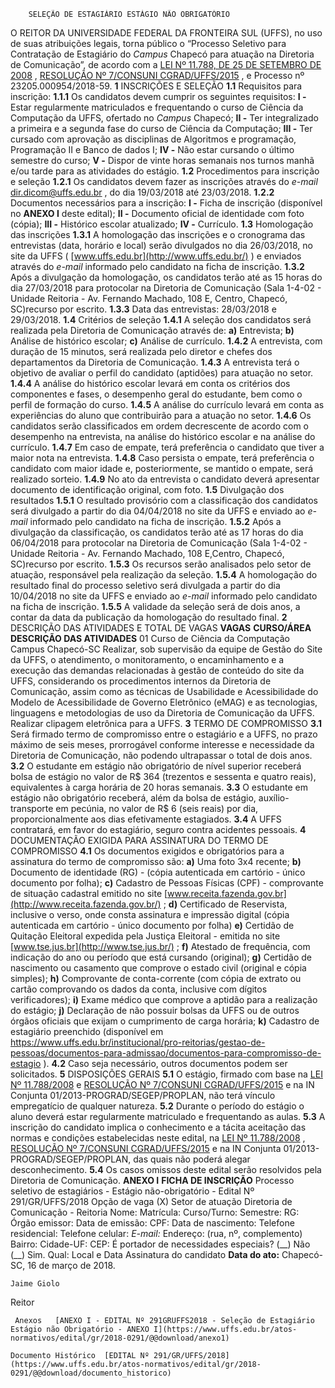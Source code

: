         SELEÇÃO DE ESTAGIÁRIO ESTÁGIO NÃO OBRIGATÓRIO  

 O REITOR DA UNIVERSIDADE FEDERAL DA FRONTEIRA SUL (UFFS), no uso de suas atribuições legais, torna público o “Processo Seletivo para Contratação de Estagiário do *Campus* Chapecó para atuação na Diretoria de Comunicação”, de acordo com a [LEI Nº 11.788, DE 25 DE SETEMBRO DE 2008](http://www.planalto.gov.br/ccivil_03/_ato2007-2010/2008/lei/l11788.htm)  , [RESOLUÇÃO Nº 7/CONSUNI CGRAD/UFFS/2015](https://www.uffs.edu.br/atos-normativos/resolucao/consunicgrad/2015-0007)  , e Processo nº 23205.000954/2018-59.   **1** INSCRIÇÕES E SELEÇÃO **1.1** Requisitos para inscrição: **1.1.1** Os candidatos devem cumprir os seguintes requisitos: **I -** Estar regularmente matriculados e frequentando o curso de Ciência da Computação da UFFS, ofertado no *Campus* Chapecó; **II -** Ter integralizado a primeira e a segunda fase do curso de Ciência da Computação; **III -** Ter cursado com aprovação as disciplinas de Algoritmos e programação, Programação II e Banco de dados I; **IV -** Não estar cursando o último semestre do curso; **V -** Dispor de vinte horas semanais nos turnos manhã e/ou tarde para as atividades do estágio. **1.2** Procedimentos para inscrição e seleção **1.2.1** Os candidatos devem fazer as inscrições através do *e-mail*  [dir.dicom@uffs.edu.br](mailto:dir.dicom@uffs.edu.br)  , do dia 19/03/2018 até 23/03/2018. **1.2.2** Documentos necessários para a inscrição: **I -** Ficha de inscrição (disponível no **ANEXO I** deste edital); **II -** Documento oficial de identidade com foto (cópia); **III -** Histórico escolar atualizado; **IV -** Currículo. **1.3** Homologação das inscrições **1.3.1** A homologação das inscrições e o cronograma das entrevistas (data, horário e local) serão divulgados no dia 26/03/2018, no site da UFFS ( [www.uffs.edu.br](http://www.uffs.edu.br/)  ) e enviados através do *e-mail* informado pelo candidato na ficha de inscrição. **1.3.2** Após a divulgação da homologação, os candidatos terão até as 15 horas do dia 27/03/2018 para protocolar na Diretoria de Comunicação (Sala 1-4-02 - Unidade Reitoria - Av. Fernando Machado, 108 E, Centro, Chapecó, SC)recurso por escrito. **1.3.3** Data das entrevistas: 28/03/2018 e 29/03/2018. **1.4** Critérios de seleção **1.4.1** A seleção dos candidatos será realizada pela Diretoria de Comunicação através de: **a)** Entrevista; **b)** Análise de histórico escolar; **c)** Análise de currículo. **1.4.2** A entrevista, com duração de 15 minutos, será realizada pelo diretor e chefes dos departamentos da Diretoria de Comunicação. **1.4.3** A entrevista terá o objetivo de avaliar o perfil do candidato (aptidões) para atuação no setor. **1.4.4** A análise do histórico escolar levará em conta os critérios dos componentes e fases, o desempenho geral do estudante, bem como o perfil de formação do curso. **1.4.5** A análise do currículo levará em conta as experiências do aluno que contribuirão para a atuação no setor. **1.4.6** Os candidatos serão classificados em ordem decrescente de acordo com o desempenho na entrevista, na análise do histórico escolar e na análise do currículo. **1.4.7** Em caso de empate, terá preferência o candidato que tiver a maior nota na entrevista. **1.4.8** Caso persista o empate, terá preferência o candidato com maior idade e, posteriormente, se mantido o empate, será realizado sorteio. **1.4.9** No ato da entrevista o candidato deverá apresentar documento de identificação original, com foto. **1.5** Divulgação dos resultados **1.5.1** O resultado provisório com a classificação dos candidatos será divulgado a partir do dia 04/04/2018 no site da UFFS e enviado ao *e-mail* informado pelo candidato na ficha de inscrição. **1.5.2** Após a divulgação da classificação, os candidatos terão até as 17 horas do dia 06/04/2018 para protocolar na Diretoria de Comunicação (Sala 1-4-02 - Unidade Reitoria - Av. Fernando Machado, 108 E,Centro, Chapecó, SC)recurso por escrito. **1.5.3** Os recursos serão analisados pelo setor de atuação, responsável pela realização da seleção. **1.5.4** A homologação do resultado final do processo seletivo será divulgada a partir do dia 10/04/2018 no site da UFFS e enviado ao *e-mail* informado pelo candidato na ficha de inscrição. **1.5.5** A validade da seleção será de dois anos, a contar da data da publicação da homologação do resultado final.   **2** DESCRIÇÃO DAS ATIVIDADES E TOTAL DE VAGAS     **VAGAS**    **CURSO/ÁREA**    **DESCRIÇÃO DAS ATIVIDADES**      01   Curso de Ciência da Computação Campus Chapecó-SC   Realizar, sob supervisão da equipe de Gestão do Site da UFFS, o atendimento, o monitoramento, o encaminhamento e a execução das demandas relacionadas à gestão de conteúdo do site da UFFS, considerando os procedimentos internos da Diretoria de Comunicação, assim como as técnicas de Usabilidade e Acessibilidade do Modelo de Acessibilidade de Governo Eletrônico (eMAG) e as tecnologias, linguagens e metodologias de uso da Diretoria de Comunicação da UFFS. Realizar clipagem eletrônica para a UFFS.       **3** TERMO DE COMPROMISSO **3.1** Será firmado termo de compromisso entre o estagiário e a UFFS, no prazo máximo de seis meses, prorrogável conforme interesse e necessidade da Diretoria de Comunicação, não podendo ultrapassar o total de dois anos. **3.2** O estudante em estágio não obrigatório de nível superior receberá bolsa de estágio no valor de R$ 364 (trezentos e sessenta e quatro reais), equivalentes à carga horária de 20 horas semanais. **3.3** O estudante em estágio não obrigatório receberá, além da bolsa de estágio, auxílio-transporte em pecúnia, no valor de R$ 6 (seis reais) por dia, proporcionalmente aos dias efetivamente estagiados. **3.4** A UFFS contratará, em favor do estagiário, seguro contra acidentes pessoais.   **4** DOCUMENTAÇÃO EXIGIDA PARA ASSINATURA DO TERMO DE COMPROMISSO **4.1** Os documentos exigidos e obrigatórios para a assinatura do termo de compromisso são: **a)** Uma foto 3x4 recente; **b)** Documento de identidade (RG) - (cópia autenticada em cartório - único documento por folha); **c)** Cadastro de Pessoas Físicas (CPF) - comprovante de situação cadastral emitido no site [www.receita.fazenda.gov.br](http://www.receita.fazenda.gov.br/)  ; **d)** Certificado de Reservista, inclusive o verso, onde consta assinatura e impressão digital (cópia autenticada em cartório - único documento por folha) **e)** Certidão de Quitação Eleitoral expedida pela Justiça Eleitoral - emitida no site [www.tse.jus.br](http://www.tse.jus.br/)  ; **f)** Atestado de frequência, com indicação do ano ou período que está cursando (original); **g)** Certidão de nascimento ou casamento que comprove o estado civil (original e cópia simples); **h)** Comprovante de conta-corrente (com cópia de extrato ou cartão comprovando os dados da conta, inclusive com dígitos verificadores); **i)** Exame médico que comprove a aptidão para a realização do estágio; **j)** Declaração de não possuir bolsas da UFFS ou de outros órgãos oficiais que exijam o cumprimento de carga horária; **k)** Cadastro de estagiário preenchido (disponível em <https://www.uffs.edu.br/institucional/pro-reitorias/gestao-de-pessoas/documentos-para-admissao/documentos-para-compromisso-de-estagio> ). **4.2** Caso seja necessário, outros documentos podem ser solicitados.   **5** DISPOSIÇÕES GERAIS **5.1** O estágio, firmado com base na [LEI Nº 11.788/2008](http://www.planalto.gov.br/ccivil_03/_ato2007-2010/2008/lei/l11788.htm)  e [RESOLUÇÃO Nº 7/CONSUNI CGRAD/UFFS/2015](https://www.uffs.edu.br/atos-normativos/resolucao/consunicgrad/2015-0007)  e na IN Conjunta 01/2013-PROGRAD/SEGEP/PROPLAN, não terá vínculo empregatício de qualquer natureza. **5.2** Durante o período do estágio o aluno deverá estar regularmente matriculado e frequentando as aulas. **5.3** A inscrição do candidato implica o conhecimento e a tácita aceitação das normas e condições estabelecidas neste edital, na [LEI Nº 11.788/2008](http://www.planalto.gov.br/ccivil_03/_ato2007-2010/2008/lei/l11788.htm)  , [RESOLUÇÃO Nº 7/CONSUNI CGRAD/UFFS/2015](https://www.uffs.edu.br/atos-normativos/resolucao/consunicgrad/2015-0007)  e na IN Conjunta 01/2013-PROGRAD/SEGEP/PROPLAN, das quais não poderá alegar desconhecimento. **5.4** Os casos omissos deste edital serão resolvidos pela Diretoria de Comunicação.   **ANEXO I**   **FICHA DE INSCRIÇÃO**        Processo seletivo de estagiários - Estágio não-obrigatório - Edital Nº 291/GR/UFFS/2018    Opção de vaga (X) Setor de atuação Diretoria de Comunicação - Reitoria     Nome:     Matrícula:   Curso/Turno:   Semestre:     RG:   Órgão emissor:   Data de emissão:     CPF:   Data de nascimento:     Telefone residencial:   Telefone celular:   *E-mail:*      Endereço: (rua, nº, complemento)     Bairro:   Cidade-UF:   CEP:     É portador de necessidades especiais? (\_\_) Não (\_\_) Sim. Qual:         Local e Data   Assinatura do candidato                    **Data do ato:** Chapecó-SC, 16 de março de 2018.   
 

    Jaime Giolo   
 Reitor 

     Anexos   [ANEXO I - EDITAL Nº 291GRUFFS2018 - Seleção de Estagiário Estágio não Obrigatório - ANEXO I](https://www.uffs.edu.br/atos-normativos/edital/gr/2018-0291/@@download/anexo1)  

    Documento Histórico  [EDITAL Nº 291/GR/UFFS/2018](https://www.uffs.edu.br/atos-normativos/edital/gr/2018-0291/@@download/documento_historico)     
      
